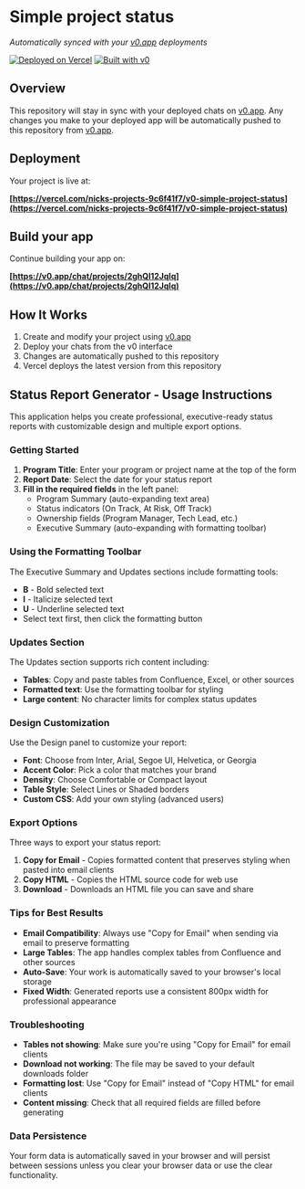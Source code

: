 # Simple project status

*Automatically synced with your [v0.app](https://v0.app) deployments*

[![Deployed on Vercel](https://img.shields.io/badge/Deployed%20on-Vercel-black?style=for-the-badge&logo=vercel)](https://vercel.com/nicks-projects-9c6f41f7/v0-simple-project-status)
[![Built with v0](https://img.shields.io/badge/Built%20with-v0.app-black?style=for-the-badge)](https://v0.app/chat/projects/2ghQl12Jqlq)

## Overview

This repository will stay in sync with your deployed chats on [v0.app](https://v0.app).
Any changes you make to your deployed app will be automatically pushed to this repository from [v0.app](https://v0.app).

## Deployment

Your project is live at:

**[https://vercel.com/nicks-projects-9c6f41f7/v0-simple-project-status](https://vercel.com/nicks-projects-9c6f41f7/v0-simple-project-status)**

## Build your app

Continue building your app on:

**[https://v0.app/chat/projects/2ghQl12Jqlq](https://v0.app/chat/projects/2ghQl12Jqlq)**

## How It Works

1. Create and modify your project using [v0.app](https://v0.app)
2. Deploy your chats from the v0 interface
3. Changes are automatically pushed to this repository
4. Vercel deploys the latest version from this repository

## Status Report Generator - Usage Instructions

This application helps you create professional, executive-ready status reports with customizable design and multiple export options.

### Getting Started

1. **Program Title**: Enter your program or project name at the top of the form
2. **Report Date**: Select the date for your status report
3. **Fill in the required fields** in the left panel:
   - Program Summary (auto-expanding text area)
   - Status indicators (On Track, At Risk, Off Track)
   - Ownership fields (Program Manager, Tech Lead, etc.)
   - Executive Summary (auto-expanding with formatting toolbar)

### Using the Formatting Toolbar

The Executive Summary and Updates sections include formatting tools:
- **B** - Bold selected text
- **I** - Italicize selected text  
- **U** - Underline selected text
- Select text first, then click the formatting button

### Updates Section

The Updates section supports rich content including:
- **Tables**: Copy and paste tables from Confluence, Excel, or other sources
- **Formatted text**: Use the formatting toolbar for styling
- **Large content**: No character limits for complex status updates

### Design Customization

Use the Design panel to customize your report:
- **Font**: Choose from Inter, Arial, Segoe UI, Helvetica, or Georgia
- **Accent Color**: Pick a color that matches your brand
- **Density**: Choose Comfortable or Compact layout
- **Table Style**: Select Lines or Shaded borders
- **Custom CSS**: Add your own styling (advanced users)

### Export Options

Three ways to export your status report:

1. **Copy for Email** - Copies formatted content that preserves styling when pasted into email clients
2. **Copy HTML** - Copies the HTML source code for web use
3. **Download** - Downloads an HTML file you can save and share

### Tips for Best Results

- **Email Compatibility**: Always use "Copy for Email" when sending via email to preserve formatting
- **Large Tables**: The app handles complex tables from Confluence and other sources
- **Auto-Save**: Your work is automatically saved to your browser's local storage
- **Fixed Width**: Generated reports use a consistent 800px width for professional appearance

### Troubleshooting

- **Tables not showing**: Make sure you're using "Copy for Email" for email clients
- **Download not working**: The file may be saved to your default downloads folder
- **Formatting lost**: Use "Copy for Email" instead of "Copy HTML" for email clients
- **Content missing**: Check that all required fields are filled before generating

### Data Persistence

Your form data is automatically saved in your browser and will persist between sessions unless you clear your browser data or use the clear functionality.
